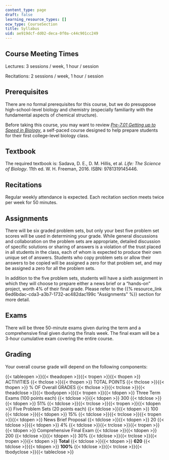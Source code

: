 ```yaml
---
content_type: page
draft: false
learning_resource_types: []
ocw_type: CourseSection
title: Syllabus
uid: ae919dcf-dd02-deca-0f0a-c44c901cc249
---
```

## Course Meeting Times

Lectures: 3 sessions / week, 1 hour / session

Recitations: 2 sessions / week, 1 hour / session

## Prerequisites

There are no formal prerequisites for this course, but we do presuppose high-school-level biology and chemistry (especially familiarity with the fundamental aspects of chemical structure).

Before taking this course, you may want to review [_Pre-7.01 Getting up to Speed in Biology_](https://ocw.mit.edu/resources/res-7-001-pre-7-01-getting-up-to-speed-in-biology-summer-2019/), a self-paced course designed to help prepare students for their first college-level biology class.

## Textbook

The required textbook is: Sadava, D. E., D. M. Hillis, et al. _Life: The Science of Biology_. 11th ed. W. H. Freeman, 2016. ISBN: 9781319145446.

## Recitations

Regular weekly attendance is expected. Each recitation section meets twice per week for 50 minutes.

## Assignments

There will be six graded problem sets, but only your best five problem set scores will be used in determining your grade. While general discussions and collaboration on the problem sets are appropriate, detailed discussion of specific solutions or sharing of answers is a violation of the trust placed in all students in the class, each of whom is expected to produce their own unique set of answers. Students who copy problem sets or allow their answers to be copied will be assigned a zero for that problem set, and may be assigned a zero for all the problem sets.

In addition to the five problem sets, students will have a sixth assignment in which they will choose to prepare either a news brief or a “hands-on” project, worth 4% of their final grade. Please refer to the {{% resource_link 6ed6bdac-cda3-a3b7-1732-ac482dac199c "Assignments" %}} section for more detail.

## Exams

There will be three 50-minute exams given during the term and a comprehensive final given during the finals week. The final exam will be a 3-hour cumulative exam covering the entire course.

## Grading

Your overall course grade will depend on the following components:

{{< tableopen >}}{{< theadopen >}}{{< tropen >}}{{< thopen >}}
ACTIVITIES
{{< thclose >}}{{< thopen >}}
TOTAL POINTS
{{< thclose >}}{{< thopen >}}
% OF Overall GRADES
{{< thclose >}}{{< trclose >}}{{< theadclose >}}{{< tbodyopen >}}{{< tropen >}}{{< tdopen >}}
Three Term Exams (100 points each)
{{< tdclose >}}{{< tdopen >}}
300
{{< tdclose >}}{{< tdopen >}}
51%
{{< tdclose >}}{{< trclose >}}{{< tropen >}}{{< tdopen >}}
Five Problem Sets (20 points each)
{{< tdclose >}}{{< tdopen >}}
100
{{< tdclose >}}{{< tdopen >}}
15%
{{< tdclose >}}{{< trclose >}}{{< tropen >}}{{< tdopen >}}
News Brief Proposal
{{< tdclose >}}{{< tdopen >}}
20
{{< tdclose >}}{{< tdopen >}}
4%
{{< tdclose >}}{{< trclose >}}{{< tropen >}}{{< tdopen >}}
Comprehensive Final Exam
{{< tdclose >}}{{< tdopen >}}
200
{{< tdclose >}}{{< tdopen >}}
30%
{{< tdclose >}}{{< trclose >}}{{< tropen >}}{{< tdopen >}}
**Total**
{{< tdclose >}}{{< tdopen >}}
**620**
{{< tdclose >}}{{< tdopen >}}
**100%**
{{< tdclose >}}{{< trclose >}}{{< tbodyclose >}}{{< tableclose >}}